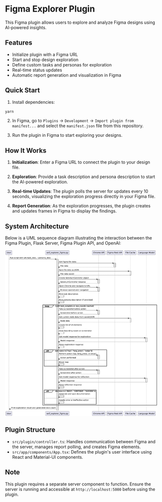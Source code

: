 # Figma Explorer Plugin

This Figma plugin allows users to explore and analyze Figma designs using AI-powered insights.

## Features

- Initialize plugin with a Figma URL
- Start and stop design exploration
- Define custom tasks and personas for exploration
- Real-time status updates
- Automatic report generation and visualization in Figma

## Quick Start

1. Install dependencies:

```bash
yarn
```

2. In Figma, go to `Plugins` -> `Development` -> `Import plugin from manifest...` and select the `manifest.json` file from this repository.

3. Run the plugin in Figma to start exploring your designs.

## How It Works

1. **Initialization**: Enter a Figma URL to connect the plugin to your design file.

2. **Exploration**: Provide a task description and persona description to start the AI-powered exploration.

3. **Real-time Updates**: The plugin polls the server for updates every 10 seconds, visualizing the exploration progress directly in your Figma file.

4. **Report Generation**: As the exploration progresses, the plugin creates and updates frames in Figma to display the findings.


## System Architecture

Below is a UML sequence diagram illustrating the interaction between the Figma Plugin, Flask Server, Figma Plugin API, and OpenAI:

![System Architecture UML](uml.png)
<!-- 
<pre>
@startuml
participant User
participant "self_explorer_figma.py" as Main
participant "Chrome API" as SeleniumController
participant "Figma Rest API" as FigmaAPI
participant "File Cache" as FileCache
participant "Language Model" as LanguageModel

User -> Main: Run script with --url, --task_desc, --persona_desc
activate Main

Main -> FigmaAPI: Get Figma file data
activate FigmaAPI
FigmaAPI -> Main: File data
deactivate FigmaAPI

Main -> FileCache: Save file data as JSON
activate FileCache
FileCache -> Main: File data saved
deactivate FileCache

Main -> SeleniumController: Create SeleniumController object
activate SeleniumController
SeleniumController -> Main: SeleniumController instance
deactivate SeleniumController

Main -> SeleniumController: Open Chrome and navigate to URL
activate SeleniumController
SeleniumController -> Main: Browser opened and navigated
deactivate SeleniumController

Main -> Main: Print task description

Main -> Main: Print persona description (if provided)

loop until task_complete or max_rounds reached
  Main -> SeleniumController: Take screenshot before action
  activate SeleniumController

  SeleniumController -> Main: Screenshot before action
  deactivate SeleniumController

  Main -> FileCache: Get current node data from saved JSON
  activate FileCache
  FileCache -> Main: Node data
  deactivate FileCache

  Main -> Main: Create list of UI elements

  Main -> Main: Draw bounding boxes on screenshot

  Main -> LanguageModel: Get model response for exploration
  activate LanguageModel
  LanguageModel -> Main: Model response
  deactivate LanguageModel

  Main -> Main: Parse exploration response

  alt act_name in ["tap", "long_press", "swipe"]
    Main -> SeleniumController: Perform action (tap, long_press, or swipe)
    activate SeleniumController
    SeleniumController -> Main: Action performed
    deactivate SeleniumController
  else
    Main -> Main: Break loop
  end

  Main -> SeleniumController: Take screenshot after action
  activate SeleniumController
  SeleniumController -> Main: Screenshot after action
  deactivate SeleniumController

  Main -> LanguageModel: Get model response for reflection
  activate LanguageModel
  LanguageModel -> Main: Model response
  deactivate LanguageModel

  Main -> Main: Parse reflection response

  alt decision in ["BACK", "CONTINUE", "SUCCESS"]
    Main -> Main: Generate and save documentation
  else
    Main -> Main: Handle error or ineffective action
  end
end

Main -> User: Print exploration result and generated docs count
@enduml
</pre>
-->

## Plugin Structure

- `src/plugin/controller.ts`: Handles communication between Figma and the server, manages report polling, and creates Figma elements.
- `src/app/components/App.tsx`: Defines the plugin's user interface using React and Material-UI components.

## Note

This plugin requires a separate server component to function. Ensure the server is running and accessible at `http://localhost:5000` before using the plugin.

